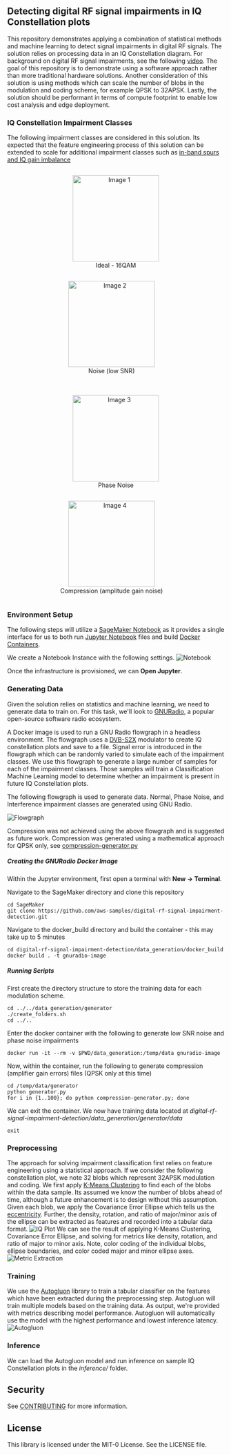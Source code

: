 ## Detecting digital RF signal impairments in IQ Constellation plots

This repository demonstrates applying a combination of statistical methods and machine learning to detect signal impairments in digital RF signals. The 
solution relies on processing data in an IQ Constellation diagram. For background on digital RF signal impairments, 
see the following [video](https://www.youtube.com/watch?v=aQd_zBytid8). The goal of this repository is to 
demonstrate using a software approach rather than more traditional hardware solutions. 
Another consideration of this solution is using methods which can scale the number of blobs in the 
modulation and coding scheme, for example QPSK to 32APSK. 
Lastly, the solution should be performant in terms of compute footprint to enable low cost analysis and edge deployment.

### IQ Constellation Impairment Classes

The following impairment classes are considered in this solution. Its expected that the feature engineering 
process of this solution can be extended to scale for additional impairment classes such as [in-band spurs 
and IQ gain imbalance](https://rahsoft.com/2022/10/16/understanding-constellation-distortions/)

<!-- Row 1 -->
<div align="center">
  <!-- Image 1 with Title -->
  <figure style="display:inline-block;">
    <img src="repository_images/normal_plot.png" width="200" alt="Image 1">
    <figcaption>Ideal - 16QAM</figcaption>
  </figure>
  <!-- Image 2 with Title -->
  <figure style="display:inline-block; margin-left:20px;">
    <img src="repository_images/noise_plot.png" width="200" alt="Image 2">
    <figcaption>Noise (low SNR)</figcaption>
  </figure>
</div>
<!-- Row 2 -->
<div align="center" style="margin-top:20px;">
  <!-- Image 3 with Title -->
  <figure style="display:inline-block;">
    <img src="repository_images/phase_noise_plot.png" width="200" alt="Image 3">
    <figcaption>Phase Noise</figcaption>
  </figure>
  <!-- Image 4 with Title -->
  <figure style="display:inline-block; margin-left:20px;">
    <img src="repository_images/compression_plot.png" width="200" alt="Image 4">
    <figcaption>Compression (amplitude gain noise)</figcaption>
  </figure>
</div>

### Environment Setup

The following steps will utilize a [SageMaker Notebook](https://aws.amazon.com/sagemaker/notebooks/) as it provides a single interface 
for us to both run [Jupyter Notebook](https://jupyter.org/) files and build [Docker Containers](https://www.docker.com/resources/what-container/).

We create a Notebook Instance with the following settings.
![Notebook](repository_images/notebook_setup.png)

Once the infrastructure is provisioned, we can **Open Jupyter**.

### Generating Data

Given the solution relies on statistics and machine learning, we need to generate data to train on. 
For this task, we'll look to [GNURadio](https://www.gnuradio.org/), a popular open-source software radio ecosystem.

A Docker image is used to run a GNU Radio flowgraph in a headless environment. 
The flowgraph uses a [DVB-S2X](https://en.wikipedia.org/wiki/DVB-S2X) modulator to create IQ constellation plots 
and save to a file. Signal error is introduced in the flowgraph which can be randomly varied to simulate each of the impairment classes. 
We use this flowgraph to generate a large number of samples for each of the impairment classes. 
Those samples will train a Classification Machine Learning model to determine whether an impairment is present in future IQ Constellation plots.

The following flowgraph is used to generate data. Normal, Phase Noise, and Interference impairment classes are generated using GNU Radio.

![Flowgraph](repository_images/flowgraph.png)

Compression was not achieved using the above flowgraph and is suggested as future work. 
Compression was generated using a mathematical approach for QPSK only, see [compression-generator.py](./data_generation/generator/compression-generator.py)


##### Creating the GNURadio Docker Image

Within the Jupyter environment, first open a terminal with **New -> Terminal**.

Navigate to the SageMaker directory and clone this repository

```
cd SageMaker
git clone https://github.com/aws-samples/digital-rf-signal-impairment-detection.git
```

Navigate to the docker_build directory and build the container - this may take up to 5 minutes

```
cd digital-rf-signal-impairment-detection/data_generation/docker_build
docker build . -t gnuradio-image
```

##### Running Scripts

First create the directory structure to store the training data for each modulation scheme. 

```
cd ../../data_generation/generator
./create_folders.sh
cd ../..
```

Enter the docker container with the following to generate low SNR noise and phase noise impairments

```
docker run -it --rm -v $PWD/data_generation:/temp/data gnuradio-image
```

Now, within the container, run the following to generate compression (amplifier gain errors) files
(QPSK only at this time)

```
cd /temp/data/generator
python generator.py
for i in {1..100}; do python compression-generator.py; done
```

We can exit the container. We now have training data located at
_digital-rf-signal-impairment-detection/data_generation/generator/data_

```
exit
```

### Preprocessing

The approach for solving impairment classification first relies on feature engineering using a statistical approach. If we consider the following constellation plot, we note 32 blobs which represent 32APSK modulation and coding. We first apply [K-Means Clustering](https://scikit-learn.org/stable/modules/generated/sklearn.cluster.KMeans.html) to find each of the blobs within the data sample. Its assumed we know the number of blobs ahead of time, although a future enhancement is to design without this assumption. Given each blob, we apply the Covariance Error Ellipse which tells us the [eccentricity](<https://en.wikipedia.org/wiki/Eccentricity_(mathematics)>). Further, the density, rotation, and ratio of major/minor axis of the ellipse can be extracted as features and recorded into a tabular data format.
![IQ Plot](repository_images/raw_iq_data.png)
We can see the result of applying K-Means Clustering, Covariance Error Ellipse, and solving for metrics like density, rotation, and ratio of major to minor axis. Note, color coding of the individual blobs, ellipse boundaries, and color coded major and minor ellipse axes.
![Metric Extraction](repository_images/feature_extraction.png)

### Training

We use the [Autogluon](https://auto.gluon.ai/) library to train a tabular classifier on the features which have been extracted during the preprocessing step. Autogluon will train multiple models based on the training data. As output, we're provided with metrics describing model performance. Autogluon will automatically use the model with the highest performance and lowest inference latency.
![Autogluon](repository_images/autogluon.png)

### Inference

We can load the Autogluon model and run inference on sample IQ Constellation plots in the _inference/_ folder.

## Security

See [CONTRIBUTING](CONTRIBUTING.md#security-issue-notifications) for more information.

## License

This library is licensed under the MIT-0 License. See the LICENSE file.
